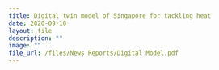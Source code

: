 ```yaml
---
title: Digital twin model of Singapore for tackling heat
date: 2020-09-10
layout: file
description: ""
image: ""
file_url: /files/News Reports/Digital Model.pdf
---
```



